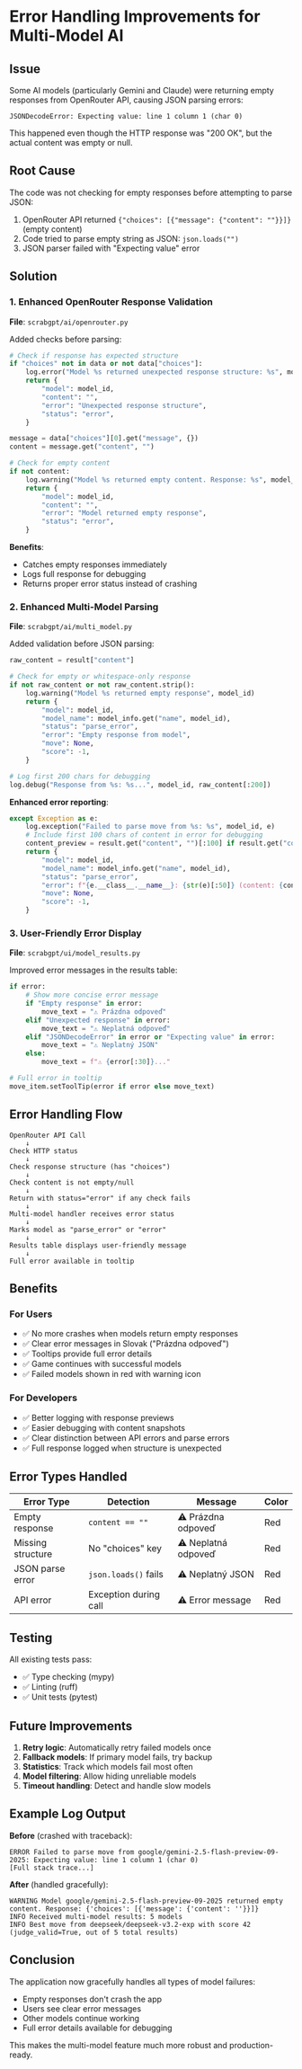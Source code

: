 # Error Handling Improvements for Multi-Model AI

## Issue

Some AI models (particularly Gemini and Claude) were returning empty responses from OpenRouter API, causing JSON parsing errors:

```
JSONDecodeError: Expecting value: line 1 column 1 (char 0)
```

This happened even though the HTTP response was "200 OK", but the actual content was empty or null.

## Root Cause

The code was not checking for empty responses before attempting to parse JSON:

1. OpenRouter API returned `{"choices": [{"message": {"content": ""}}]}` (empty content)
2. Code tried to parse empty string as JSON: `json.loads("")`
3. JSON parser failed with "Expecting value" error

## Solution

### 1. Enhanced OpenRouter Response Validation

**File**: `scrabgpt/ai/openrouter.py`

Added checks before parsing:

```python
# Check if response has expected structure
if "choices" not in data or not data["choices"]:
    log.error("Model %s returned unexpected response structure: %s", model_id, data)
    return {
        "model": model_id,
        "content": "",
        "error": "Unexpected response structure",
        "status": "error",
    }

message = data["choices"][0].get("message", {})
content = message.get("content", "")

# Check for empty content
if not content:
    log.warning("Model %s returned empty content. Response: %s", model_id, data)
    return {
        "model": model_id,
        "content": "",
        "error": "Model returned empty response",
        "status": "error",
    }
```

**Benefits**:
- Catches empty responses immediately
- Logs full response for debugging
- Returns proper error status instead of crashing

### 2. Enhanced Multi-Model Parsing

**File**: `scrabgpt/ai/multi_model.py`

Added validation before JSON parsing:

```python
raw_content = result["content"]

# Check for empty or whitespace-only response
if not raw_content or not raw_content.strip():
    log.warning("Model %s returned empty response", model_id)
    return {
        "model": model_id,
        "model_name": model_info.get("name", model_id),
        "status": "parse_error",
        "error": "Empty response from model",
        "move": None,
        "score": -1,
    }

# Log first 200 chars for debugging
log.debug("Response from %s: %s...", model_id, raw_content[:200])
```

**Enhanced error reporting**:
```python
except Exception as e:
    log.exception("Failed to parse move from %s: %s", model_id, e)
    # Include first 100 chars of content in error for debugging
    content_preview = result.get("content", "")[:100] if result.get("content") else "NO CONTENT"
    return {
        "model": model_id,
        "model_name": model_info.get("name", model_id),
        "status": "parse_error",
        "error": f"{e.__class__.__name__}: {str(e)[:50]} (content: {content_preview}...)",
        "move": None,
        "score": -1,
    }
```

### 3. User-Friendly Error Display

**File**: `scrabgpt/ui/model_results.py`

Improved error messages in the results table:

```python
if error:
    # Show more concise error message
    if "Empty response" in error:
        move_text = "⚠️ Prázdna odpoveď"
    elif "Unexpected response" in error:
        move_text = "⚠️ Neplatná odpoveď"
    elif "JSONDecodeError" in error or "Expecting value" in error:
        move_text = "⚠️ Neplatný JSON"
    else:
        move_text = f"⚠️ {error[:30]}..."

# Full error in tooltip
move_item.setToolTip(error if error else move_text)
```

## Error Handling Flow

```
OpenRouter API Call
    ↓
Check HTTP status
    ↓
Check response structure (has "choices")
    ↓
Check content is not empty/null
    ↓
Return with status="error" if any check fails
    ↓
Multi-model handler receives error status
    ↓
Marks model as "parse_error" or "error"
    ↓
Results table displays user-friendly message
    ↓
Full error available in tooltip
```

## Benefits

### For Users
- ✅ No more crashes when models return empty responses
- ✅ Clear error messages in Slovak ("Prázdna odpoveď")
- ✅ Tooltips provide full error details
- ✅ Game continues with successful models
- ✅ Failed models shown in red with warning icon

### For Developers
- ✅ Better logging with response previews
- ✅ Easier debugging with content snapshots
- ✅ Clear distinction between API errors and parse errors
- ✅ Full response logged when structure is unexpected

## Error Types Handled

| Error Type | Detection | Message | Color |
|-----------|-----------|---------|-------|
| Empty response | `content == ""` | ⚠️ Prázdna odpoveď | Red |
| Missing structure | No "choices" key | ⚠️ Neplatná odpoveď | Red |
| JSON parse error | `json.loads()` fails | ⚠️ Neplatný JSON | Red |
| API error | Exception during call | ⚠️ Error message | Red |

## Testing

All existing tests pass:
- ✅ Type checking (mypy)
- ✅ Linting (ruff)
- ✅ Unit tests (pytest)

## Future Improvements

1. **Retry logic**: Automatically retry failed models once
2. **Fallback models**: If primary model fails, try backup
3. **Statistics**: Track which models fail most often
4. **Model filtering**: Allow hiding unreliable models
5. **Timeout handling**: Detect and handle slow models

## Example Log Output

**Before** (crashed with traceback):
```
ERROR Failed to parse move from google/gemini-2.5-flash-preview-09-2025: Expecting value: line 1 column 1 (char 0)
[Full stack trace...]
```

**After** (handled gracefully):
```
WARNING Model google/gemini-2.5-flash-preview-09-2025 returned empty content. Response: {'choices': [{'message': {'content': ''}}]}
INFO Received multi-model results: 5 models
INFO Best move from deepseek/deepseek-v3.2-exp with score 42 (judge_valid=True, out of 5 total results)
```

## Conclusion

The application now gracefully handles all types of model failures:
- Empty responses don't crash the app
- Users see clear error messages
- Other models continue working
- Full error details available for debugging

This makes the multi-model feature much more robust and production-ready.
